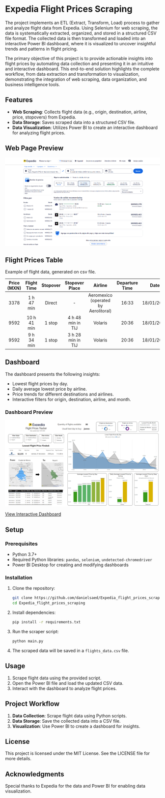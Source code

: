 # Expedia Flight Prices Scraping

The project implements an ETL (Extract, Transform, Load) process to gather and analyze flight data from Expedia. Using Selenium for web scraping, the data is systematically extracted, organized, and stored in a structured CSV file format. The collected data is then transformed and loaded into an interactive Power BI dashboard, where it is visualized to uncover insightful trends and patterns in flight pricing.

The primary objective of this project is to provide actionable insights into flight prices by automating data collection and presenting it in an intuitive and interactive dashboard. This end-to-end solution highlights the complete workflow, from data extraction and transformation to visualization, demonstrating the integration of web scraping, data organization, and business intelligence tools.

## Features
- **Web Scraping**: Collects flight data (e.g., origin, destination, airline, price, stopovers) from Expedia.
- **Data Storage**: Saves scraped data into a structured CSV file.
- **Data Visualization**: Utilizes Power BI to create an interactive dashboard for analyzing flight prices.

## Web Page Preview

![Dashboard Screenshot](https://github.com/danielsaed/Expedia_flight_prices_scraping/blob/Development-using-undetected_chromedriver/.github/img/Expedia_web.png?raw=true)

## Flight Prices Table

Example of flight data, generated on csv file.


| **Price (MXN)** | **Flight Time** | **Stopover** | **Stopover Place** | **Airline** | **Departure Time** | **Date** | **Destination** | **Origin** | **Flight Type** | **Class** |
| :-------------: | :-------------: | :----------: | :----------------: | :---------: | :----------------: | :------: | :-------------: | :--------: | :-------------: | :-------: |
| 3378 | 1 h 47 min | Direct | - | Aeromexico (operated by Aerolitoral) | 16:33 | 18/01/2025 | Ciudad de México | Tepic | Day flight | Economic |
| 9592 | 10 h 41 min | 1 stop | 4 h 48 min in TIJ | Volaris | 20:36 | 18/01/2025 | Ciudad de México | Tepic | Night flight | Economic |
| 9592 | 9 h 34 min | 1 stop | 3 h 28 min in TIJ | Volaris | 20:36 | 18/01/2025 | Ciudad de México | Tepic | Night flight | Economic |




## Dashboard
The dashboard presents the following insights:
- Lowest flight prices by day.
- Daily average lowest price by airline.
- Price trends for different destinations and airlines.
- Interactive filters for origin, destination, airline, and month.

### Dashboard Preview
![Dashboard Screenshot](https://github.com/danielsaed/Expedia_flight_prices_scraping/blob/Development-using-undetected_chromedriver/.github/img/Expedia_flight_dasboard.png?raw=true)

[View Interactive Dashboard](https://app.powerbi.com/view?r=eyJrIjoiYjI4ZjI4MjEtNDcwNC00N2RiLWFjNjMtZGY2YTc1YmI3NGUyIiwidCI6IjZjMGMxMTZhLWJmOGItNDc4My04NjI3LTNjZTVmMDE0MjhlNCIsImMiOjR9)

## Setup
### Prerequisites
- Python 3.7+
- Required Python libraries: `pandas`, `selenium`, `undetected-chromedriver`
- Power BI Desktop for creating and modifying dashboards

### Installation
1. Clone the repository:
   ```bash
   git clone https://github.com/danielsaed/Expedia_flight_prices_scraping.git
   cd Expedia_flight_prices_scraping
   ```
2. Install dependencies:
   ```bash
   pip install -r requirements.txt
   ```
3. Run the scraper script:
   ```bash
   python main.py
   ```
4. The scraped data will be saved in a `flights_data.csv` file.

## Usage
1. Scrape flight data using the provided script.
2. Open the Power BI file and load the updated CSV data.
3. Interact with the dashboard to analyze flight prices.

## Project Workflow
1. **Data Collection**: Scrape flight data using Python scripts.
2. **Data Storage**: Save the collected data into a CSV file.
3. **Visualization**: Use Power BI to create a dashboard for insights.

## License
This project is licensed under the MIT License. See the LICENSE file for more details.

## Acknowledgments
Special thanks to Expedia for the data and Power BI for enabling data visualization.


